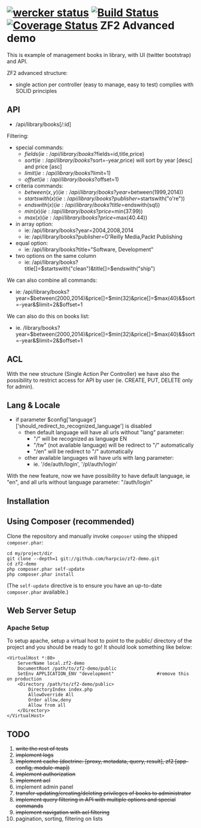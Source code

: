 [![wercker status](https://app.wercker.com/status/f369e88718a1cbe522693eaad4c686f8/m "wercker status")](https://app.wercker.com/project/bykey/f369e88718a1cbe522693eaad4c686f8)
[![Build Status](https://travis-ci.org/harpcio/zf2-demo.svg?branch=master)](https://travis-ci.org/harpcio/zf2-demo)
[![Coverage Status](https://img.shields.io/coveralls/harpcio/zf2-demo.svg)](https://coveralls.io/r/harpcio/zf2-demo?branch=master)
ZF2 Advanced demo
=======================

This is example of management books in library, with UI (twitter bootstrap) and API.

ZF2 advanced structure:
- single action per controller (easy to manage, easy to test) complies with SOLID principles

API
-----------------------
- /api/library/books[/:id]

Filtering:
- special commands:
    - $fields (ie: /api/library/books?$fields=id,title,price)
    - $sort (ie: /api/library/books?$sort=-year,price) will sort by year [desc] and price [asc]
    - $limit (ie: /api/library/books?$limit=1)
    - $offset (ie: /api/library/books?$offset=1)
- criteria commands:
    - $between(x, y) (ie: /api/library/books?year=$between(1999,2014))
    - $startswith(x) (ie: /api/library/books?publisher=$startswith("o're"))
    - $endswith(x) (ie: /api/library/books?title=$endswith(sql))
    - $min(x) (ie: /api/library/books?price=$min(37.99))
    - $max(x) (ie: /api/library/books?price=$max(40.44))
- in array option:
    - ie: /api/library/books?year=2004,2008,2014
    - ie: /api/library/books?publisher=O'Reilly Media,Packt Publishing
- equal option:
    - ie: /api/library/books?title="Software, Development"
- two options on the same column
    - ie: /api/library/books?title[]=$startswith("clean")&title[]=$endswith("ship")

We can also combine all commands:
- ie: /api/library/books?year=$between(2000,2014)&price[]=$min(32)&price[]=$max(40)&$sort=-year&$limit=2&$offset=1

We can also do this on books list:
- ie. /library/books?year=$between(2000,2014)&price[]=$min(32)&price[]=$max(40)&$sort=-year&$limit=2&$offset=1

ACL
-----------------------
With the new structure (Single Action Per Controller) we have also the possibility 
to restrict access for API by user (ie. CREATE, PUT, DELETE only for admin).

Lang & Locale
-------------
- if parameter $config['language']['should_redirect_to_recognized_language'] is disabled
    - then default language will have all urls without "lang" parameter:
        - "/" will be recognized as language EN
        - "/tw" (not available language) will be redirect to "/" automatically
        - "/en" will be redirect to "/" automatically
    - other available languages will have urls with lang parameter: 
        - ie. '/de/auth/login', '/pl/auth/login'

With the new feature, now we have possibility to have default language, ie "en", 
and all urls without language parameter: "/auth/login"


Installation
------------

Using Composer (recommended)
----------------------------
Clone the repository and manually invoke `composer` using the shipped
`composer.phar`:

    cd my/project/dir
    git clone --depth=1 git://github.com/harpcio/zf2-demo.git
    cd zf2-demo
    php composer.phar self-update
    php composer.phar install

(The `self-update` directive is to ensure you have an up-to-date `composer.phar`
available.)

Web Server Setup
----------------

### Apache Setup

To setup apache, setup a virtual host to point to the public/ directory of the
project and you should be ready to go! It should look something like below:

    <VirtualHost *:80>
        ServerName local.zf2-demo
        DocumentRoot /path/to/zf2-demo/public
        SetEnv APPLICATION_ENV "development"                #remove this on production
        <Directory /path/to/zf2-demo/public>
            DirectoryIndex index.php
            AllowOverride All
            Order allow,deny
            Allow from all
        </Directory>
    </VirtualHost>

TODO
-----------------------
1. ~~write the rest of tests~~
2. ~~implement logs~~
3. ~~implement cache (doctrine: [proxy, metadata, query, result], zf2 [app-config, module-map])~~
4. ~~implement authorization~~
5. ~~implement acl~~
6. implement admin panel
7. ~~transfer updating/creating/deleting privileges of books to administrator~~
8. ~~implement query filtering in API with multiple options and special commands~~
9. ~~implement navigation with acl filtering~~
10. pagination, sorting, filtering on lists

